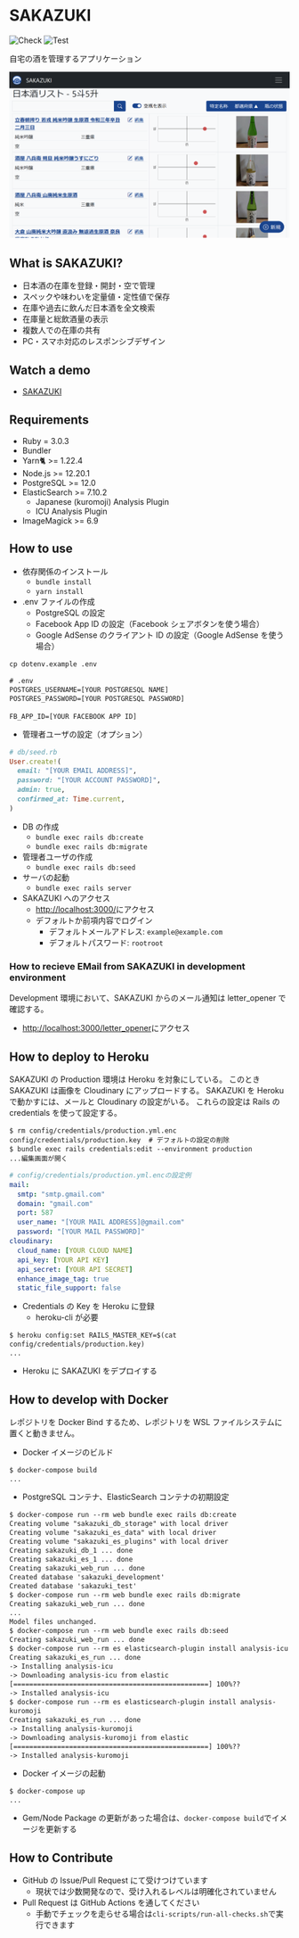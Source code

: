 # SAKAZUKI

![Check](https://github.com/momocus/sakazuki/workflows/Check/badge.svg)
![Test](https://github.com/momocus/sakazuki/workflows/Test/badge.svg)

自宅の酒を管理するアプリケーション

![Screenshot](./screenshot.png)

## What is SAKAZUKI?

- 日本酒の在庫を登録・開封・空で管理
- スペックや味わいを定量値・定性値で保存
- 在庫や過去に飲んだ日本酒を全文検索
- 在庫量と総飲酒量の表示
- 複数人での在庫の共有
- PC・スマホ対応のレスポンシブデザイン

## Watch a demo

- [SAKAZUKI](https://sakazuki.herokuapp.com/)

## Requirements

- Ruby = 3.0.3
- Bundler
- Yarn🐈 >= 1.22.4
- Node.js >= 12.20.1
- PostgreSQL >= 12.0
- ElasticSearch >= 7.10.2
  - Japanese (kuromoji) Analysis Plugin
  - ICU Analysis Plugin
- ImageMagick >= 6.9

## How to use

- 依存関係のインストール
  - `bundle install`
  - `yarn install`
- .env ファイルの作成
  - PostgreSQL の設定
  - Facebook App ID の設定（Facebook シェアボタンを使う場合）
  - Google AdSense のクライアント ID の設定（Google AdSense を使う場合）

```console
cp dotenv.example .env
```

```shell
# .env
POSTGRES_USERNAME=[YOUR POSTGRESQL NAME]
POSTGRES_PASSWORD=[YOUR POSTGRESQL PASSWORD]

FB_APP_ID=[YOUR FACEBOOK APP ID]
```

- 管理者ユーザの設定（オプション）

```ruby
# db/seed.rb
User.create!(
  email: "[YOUR EMAIL ADDRESS]",
  password: "[YOUR ACCOUNT PASSWORD]",
  admin: true,
  confirmed_at: Time.current,
)
```

- DB の作成
  - `bundle exec rails db:create`
  - `bundle exec rails db:migrate`
- 管理者ユーザの作成
  - `bundle exec rails db:seed`
- サーバの起動
  - `bundle exec rails server`
- SAKAZUKI へのアクセス
  - <http://localhost:3000/>にアクセス
  - デフォルトか前項内容でログイン
    - デフォルトメールアドレス: `example@example.com`
    - デフォルトパスワード: `rootroot`

### How to recieve EMail from SAKAZUKI in development environment

Development 環境において、SAKAZUKI からのメール通知は letter_opener で確認する。

- <http://localhost:3000/letter_opener>にアクセス

## How to deploy to Heroku

SAKAZUKI の Production 環境は Heroku を対象にしている。
このとき SAKAZUKI は画像を Cloudinary にアップロードする。
SAKAZUKI を Heroku で動かすには、メールと Cloudinary の設定がいる。
これらの設定は Rails の credentials を使って設定する。

```console
$ rm config/credentials/production.yml.enc config/credentials/production.key  # デフォルトの設定の削除
$ bundle exec rails credentials:edit --environment production
...編集画面が開く
```

```yaml
# config/credentials/production.yml.encの設定例
mail:
  smtp: "smtp.gmail.com"
  domain: "gmail.com"
  port: 587
  user_name: "[YOUR MAIL ADDRESS]@gmail.com"
  password: "[YOUR MAIL PASSWORD]"
cloudinary:
  cloud_name: [YOUR CLOUD NAME]
  api_key: [YOUR API KEY]
  api_secret: [YOUR API SECRET]
  enhance_image_tag: true
  static_file_support: false
```

- Credentials の Key を Heroku に登録
  - heroku-cli が必要

```console
$ heroku config:set RAILS_MASTER_KEY=$(cat config/credentials/production.key)
...
```

- Heroku に SAKAZUKI をデプロイする

## How to develop with Docker

レポジトリを Docker Bind するため、レポジトリを WSL ファイルシステムに置くと動きません。

- Docker イメージのビルド

```console
$ docker-compose build
...
```

- PostgreSQL コンテナ、ElasticSearch コンテナの初期設定

<!-- markdownlint-disable MD013 -->

```console
$ docker-compose run --rm web bundle exec rails db:create
Creating volume "sakazuki_db_storage" with local driver
Creating volume "sakazuki_es_data" with local driver
Creating volume "sakazuki_es_plugins" with local driver
Creating sakazuki_db_1 ... done
Creating sakazuki_es_1 ... done
Creating sakazuki_web_run ... done
Created database 'sakazuki_development'
Created database 'sakazuki_test'
$ docker-compose run --rm web bundle exec rails db:migrate
Creating sakazuki_web_run ... done
...
Model files unchanged.
$ docker-compose run --rm web bundle exec rails db:seed
Creating sakazuki_web_run ... done
$ docker-compose run --rm es elasticsearch-plugin install analysis-icu
Creating sakazuki_es_run ... done
-> Installing analysis-icu
-> Downloading analysis-icu from elastic
[=================================================] 100%??
-> Installed analysis-icu
$ docker-compose run --rm es elasticsearch-plugin install analysis-kuromoji
Creating sakazuki_es_run ... done
-> Installing analysis-kuromoji
-> Downloading analysis-kuromoji from elastic
[=================================================] 100%??
-> Installed analysis-kuromoji
```

<!-- markdownlint-enable MD013 -->

- Docker イメージの起動

```console
$ docker-compose up
...
```

- Gem/Node Package の更新があった場合は、`docker-compose build`でイメージを更新する

## How to Contribute

- GitHub の Issue/Pull Request にて受けつけています
  - 現状では少数開発なので、受け入れるレベルは明確化されていません
- Pull Request は GitHub Actions を通してください
  - 手動でチェックを走らせる場合は`cli-scripts/run-all-checks.sh`で実行できます
